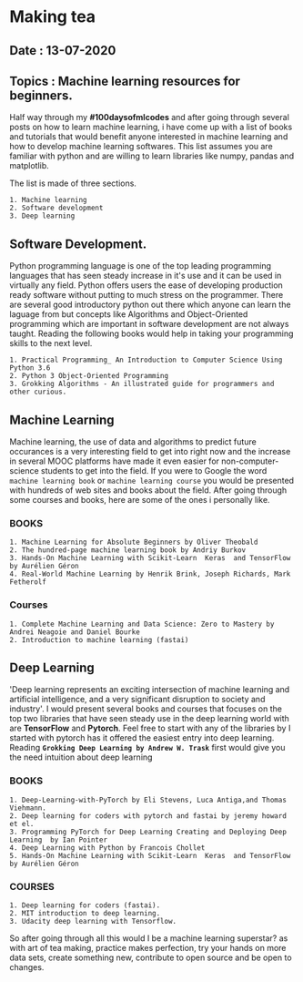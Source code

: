 # Making tea
## Date : 13-07-2020
## Topics : Machine learning resources for beginners.

Half way through my **#100daysofmlcodes** and  after going through several posts on how to learn machine learning, i have come up with a list of books and tutorials that would benefit anyone interested in machine learning and how to develop machine learning softwares. This list assumes you are familiar with python and are willing to learn libraries like numpy, pandas and matplotlib.

The list is made of three sections.
>	
	1. Machine learning 
	2. Software development
	3. Deep learning

## Software Development.
Python programming language is one of the top leading programming languages that has seen steady increase in it's use and it can be used in virtually any field. Python offers users the ease of developing production ready software without putting to much stress on the programmer. There are several good introductory python out there which anyone can learn the laguage from but concepts like Algorithms and Object-Oriented programming which are important in software development are not always taught. Reading the following books would help in taking your programming skills to the next level.

>
	1. Practical Programming_ An Introduction to Computer Science Using Python 3.6 
	2. Python 3 Object-Oriented Programming
	3. Grokking Algorithms - An illustrated guide for programmers and other curious.

## Machine Learning
Machine learning, the use of data and algorithms to predict future occurances is a very interesting field to get into right now and the increase in several MOOC platforms have made it even easier for non-computer-science students to get into the field. If you were to Google the word `machine learning book` or `machine learning course` you would be presented with hundreds of web sites and books about the field. After going through some courses and books, here are some of the ones i personally like.

### BOOKS
>
	1. Machine Learning for Absolute Beginners by Oliver Theobald 
	2. The hundred-page machine learning book by Andriy Burkov
	3. Hands-On Machine Learning with Scikit-Learn  Keras  and TensorFlow by Aurélien Géron
	4. Real-World Machine Learning by Henrik Brink, Joseph Richards, Mark Fetherolf

### Courses
>	
	1. Complete Machine Learning and Data Science: Zero to Mastery by Andrei Neagoie and Daniel Bourke
	2. Introduction to machine learning (fastai)

## Deep Learning
'Deep learning represents an exciting intersection of machine learning and artificial intelligence, and a very significant disruption to society and industry'. I would present several books and courses that focuses on the top two libraries that have seen steady use in the deep learning world with are **TensorFlow** and **Pytorch**. Feel free to start with any of the libraries by I started with pytorch has it offered the easiest entry into deep learning. Reading **`Grokking Deep Learning by Andrew W. Trask`** first would give you the need intuition about deep learning

### BOOKS
>
	1. Deep-Learning-with-PyTorch by Eli Stevens, Luca Antiga,and Thomas Viehmann.
	2. Deep learning for coders with pytorch and fastai by jeremy howard et el.
	3. Programming PyTorch for Deep Learning Creating and Deploying Deep Learning  by Ian Pointer
	4. Deep Learning with Python by Francois Chollet
	5. Hands-On Machine Learning with Scikit-Learn  Keras  and TensorFlow by Aurélien Géron

### COURSES
>
	1. Deep learning for coders (fastai).
	2. MIT introduction to deep learning.
	3. Udacity deep learning with Tensorflow.

So after going through all this would I be a machine learning superstar? as with art of tea making, practice makes perfection, try your hands on more data sets, create something new, contribute to open source and be open to changes.


